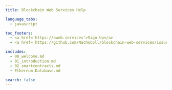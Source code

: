 ```yaml
---
title: Blockchain Web Services Help

language_tabs:
  - javascript

toc_footers:
  - <a href='https://bweb.services'>Sign Up</a>
  - <a href='https://github.com/NachoColl/blockchain-web-services/issues' target="_blank">Need help? click here</a>

includes:
  - 00_welcome.md
  - 01_introduction.md
  - 02_smartcontracts.md
  - Ethereum.Database.md

search: false
---
```

